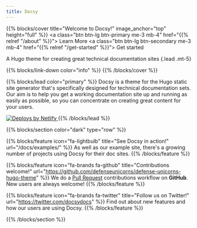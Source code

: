 ```yaml
---
title: Docsy
---
```


{{% blocks/cover title="Welcome to Docsy!" image_anchor="top" height="full" %}}
<a class="btn btn-lg btn-primary me-3 mb-4" href="{{% relref "/about" %}}">
  Learn More <i class="fa-solid fa-circle-right ms-2"></i>
</a>
<a class="btn btn-lg btn-secondary me-3 mb-4" href="{{% relref "/get-started" %}}">
  Get started &nbsp;<i class="fa-solid fa-play "></i>
</a>

A Hugo theme for creating great technical documentation sites
{.lead .mt-5}

{{% blocks/link-down color="info" %}}
{{% /blocks/cover %}}

{{% blocks/lead color="primary" %}}
Docsy is a theme for the Hugo static site generator that's specifically designed
for technical documentation sets. Our aim is to help you get a working
documentation site up and running as easily as possible, so you can concentrate
on creating great content for your users.

<a href="https://www.netlify.com" target="_blank" rel="noopener">
  <img src="https://www.netlify.com/img/global/badges/netlify-color-accent.svg" alt="Deploys by Netlify" />
</a>
{{% /blocks/lead %}}

{{% blocks/section color="dark" type="row" %}}

{{% blocks/feature icon="fa-lightbulb" title="See Docsy in action!" url="/docs/examples/" %}}
As well as our example site, there's a growing number of projects using Docsy for their doc sites.
{{% /blocks/feature %}}


{{% blocks/feature icon="fa-brands fa-github" title="Contributions welcome!" url="https://github.com/defenseunicorns/defense-unicorns-hugo-theme" %}}
We do a [Pull Request](https://github.com/defenseunicorns/defense-unicorns-hugo-theme/pulls) contributions workflow on **GitHub**. New users are always welcome!
{{% /blocks/feature %}}


{{% blocks/feature icon="fa-brands fa-twitter" title="Follow us on Twitter!" url="https://twitter.com/docsydocs" %}}
Find out about new features and how our users are using Docsy.
{{% /blocks/feature %}}

{{% /blocks/section %}}
